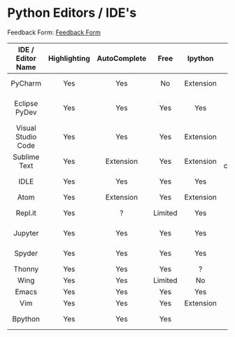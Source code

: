 # Python Editors / IDE's

Feedback Form: [Feedback Form](https://forms.gle/frtqUK32Lv68Uiwr6)

| **IDE / Editor Name** | **Highlighting** | **AutoComplete** | **Free** | **Ipython** | **Notes** |
|:---:|:---:|:---:|:---:|:---:|:---:|
| PyCharm | Yes | Yes | No | Extension | Rich web supp. |
| Eclipse PyDev | Yes | Yes | Yes | Yes | Multi compiler supp. |
| Visual Studio Code | Yes | Yes | Yes | Extension | Multi purpose |
| Sublime Text | Yes | Extension | Yes | Extension | Highly configurable |
| IDLE | Yes | Yes | Yes | Yes | Install w python |
| Atom | Yes | Extension | Yes | Extension |   |
| Repl.it | Yes | ? | Limited | Yes | Online usage |
| Jupyter | Yes | Yes | Yes | Yes | Scientific tools |
| Spyder | Yes | Yes | Yes | Yes | Install w Anaconda |
| Thonny | Yes | Yes | Yes | ? |   |
| Wing | Yes | Yes | Limited | No |   |
| Emacs | Yes | Yes | Yes | Yes |  |
| Vim | Yes | Yes | Yes | Extension |
| Bpython | Yes | Yes | Yes |   | Runs in terminal |